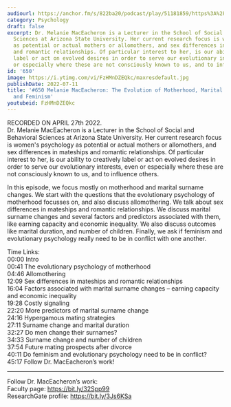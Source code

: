 ```yaml
---
audiourl: https://anchor.fm/s/822ba20/podcast/play/51181859/https%3A%2F%2Fd3ctxlq1ktw2nl.cloudfront.net%2Fstaging%2F2022-3-27%2Faa60da0e-eef0-0266-cb98-0d0bad282bad.m4a
category: Psychology
draft: false
excerpt: Dr. Melanie MacEacheron is a Lecturer in the School of Social and Behavioral
  Sciences at Arizona State University. Her current research focus is women's psychology
  as potential or actual mothers or allomothers, and sex differences in mateships
  and romantic relationships. Of particular interest to her, is our ability to creatively
  label or act on evolved desires in order to serve our evolutionary interests, even
  or especially where these are not consciously known to us, and to influence others.
id: '650'
image: https://i.ytimg.com/vi/FzHMnDZEQkc/maxresdefault.jpg
publishDate: 2022-07-11
title: '#650 Melanie MacEacheron: The Evolution of Motherhood, Marital Surname Change,
  and Feminism'
youtubeid: FzHMnDZEQkc
---
```

<div class="timelinks">

RECORDED ON APRIL 27th 2022.  
Dr. Melanie MacEacheron is a Lecturer in the School of Social and Behavioral Sciences at Arizona State University. Her current research focus is women's psychology as potential or actual mothers or allomothers, and sex differences in mateships and romantic relationships. Of particular interest to her, is our ability to creatively label or act on evolved desires in order to serve our evolutionary interests, even or especially where these are not consciously known to us, and to influence others.

In this episode, we focus mostly on motherhood and marital surname changes. We start with the questions that the evolutionary psychology of motherhood focusses on, and also discuss allomothering. We talk about sex differences in mateships and romantic relationships. We discuss marital surname changes and several factors and predictors associated with them, like earning capacity and economic inequality. We also discuss outcomes like marital duration, and number of children. Finally, we ask if feminism and evolutionary psychology really need to be in conflict with one another.

Time Links:  
<time>00:00</time> Intro  
<time>00:41</time> The evolutionary psychology of motherhood  
<time>04:46</time> Allomothering  
<time>12:09</time> Sex differences in mateships and romantic relationships  
<time>16:04</time> Factors associated with marital surname changes – earning capacity and economic inequality  
<time>19:28</time> Costly signaling  
<time>22:20</time> More predictors of marital surname change  
<time>24:16</time> Hypergamous mating strategies  
<time>27:11</time> Surname change and marital duration  
<time>32:27</time> Do men change their surnames?  
<time>34:33</time> Surname change and number of children  
<time>37:54</time> Future mating prospects after divorce  
<time>40:11</time> Do feminism and evolutionary psychology need to be in conflict?  
<time>45:17</time> Follow Dr. MacEacheron’s work!

---

Follow Dr. MacEacheron’s work:  
Faculty page: https://bit.ly/32Spp99  
ResearchGate profile: https://bit.ly/3Js6KSa
</div>

